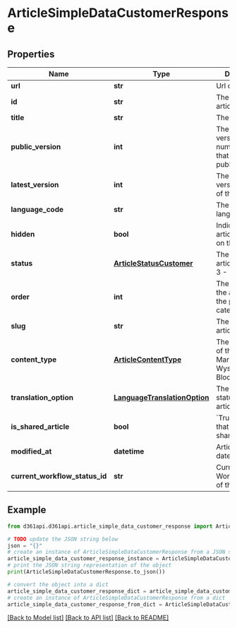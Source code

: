 # ArticleSimpleDataCustomerResponse


## Properties

Name | Type | Description | Notes
------------ | ------------- | ------------- | -------------
**url** | **str** | Url of the article | [optional] 
**id** | **str** | The ID of the article | [optional] 
**title** | **str** | The article title | [optional] 
**public_version** | **int** | The article version number(revision) that is currently published | [optional] 
**latest_version** | **int** | The latest version number of this article | [optional] 
**language_code** | **str** | The default language code | [optional] 
**hidden** | **bool** | Indicates if the article is visible on the site | [optional] 
**status** | [**ArticleStatusCustomer**](ArticleStatusCustomer.md) | The status of the article: 0 - Draft, 3 - Published | [optional] 
**order** | **int** | The position of the article inside the parent category | [optional] 
**slug** | **str** | The slug of the article | [optional] 
**content_type** | [**ArticleContentType**](ArticleContentType.md) | The content type of the article: Markdown &#x3D; 0, Wysiwyg &#x3D; 1, Block &#x3D; 2 | [optional] 
**translation_option** | [**LanguageTranslationOption**](LanguageTranslationOption.md) | The Translation status of the article | [optional] 
**is_shared_article** | **bool** | &#x60;True&#x60; indicates that the article is shared | [optional] 
**modified_at** | **datetime** | Article modified date time | [optional] 
**current_workflow_status_id** | **str** | Current Workflow status of the article | [optional] 

## Example

```python
from d361api.d361api.article_simple_data_customer_response import ArticleSimpleDataCustomerResponse

# TODO update the JSON string below
json = "{}"
# create an instance of ArticleSimpleDataCustomerResponse from a JSON string
article_simple_data_customer_response_instance = ArticleSimpleDataCustomerResponse.from_json(json)
# print the JSON string representation of the object
print(ArticleSimpleDataCustomerResponse.to_json())

# convert the object into a dict
article_simple_data_customer_response_dict = article_simple_data_customer_response_instance.to_dict()
# create an instance of ArticleSimpleDataCustomerResponse from a dict
article_simple_data_customer_response_from_dict = ArticleSimpleDataCustomerResponse.from_dict(article_simple_data_customer_response_dict)
```
[[Back to Model list]](../README.md#documentation-for-models) [[Back to API list]](../README.md#documentation-for-api-endpoints) [[Back to README]](../README.md)


